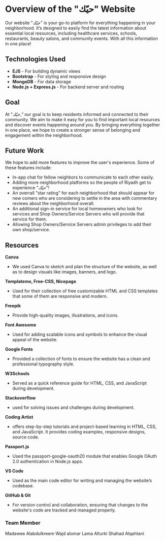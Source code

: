 # Overview of the "حيّك" Website
Our website "حيّك" is your go-to platform for everything happening in your neighborhood. 
It’s designed to easily find the latest information about essential local resources, 
including healthcare services, schools, restaurants, beauty salons, and community events. 
With all this information in one place!

## Technologies Used
- **EJS** - For building dynamic views  
- **Bootstrap** - For styling and responsive design  
- **MongoDB** - For data storage  
- **Node.js + Express.js** - For backend server and routing

## Goal
At "حيّك," our goal is to keep residents informed and connected to their community.
We aim to make it easy for you to find important local resources and discover events happening around you.
By bringing everything together in one place, we hope to create a stronger sense of belonging and engagement within the neighborhood.



## Future Work
We hope to add more features to improve the user's experience. Some of these features include:
* In-app chat for fellow neighbors to communicate to each other easily.
* Adding more neighborhood platforms so the people of Riyadh get to experience "حيّك"!
* An overrall "star rating" for each neighborhood that should appear for new comers who are considering to settle in the area with commentary reviews about the neighborhood overall.
* An additional sign-in service for local homeowners who look for services and Shop Owners/Service Servers who will provide that service for them.
* Allowing Shop Owners/Service Servers admin privileges to add their own shop/service.

## Resources
**Canva**
- We used Canva to sketch and plan the structure of the website, as well as to design visuals like images, banners, and logo.
  
**Templatemo, Free-CSS, Nicepage**
-	Used for their collection of free customizable HTML and CSS templates that some of them are responsive and modern.

**Freepik**
-	Provide high-quality images, illustrations, and icons.  

**Font Awesome**
-	Used for adding scalable icons and symbols to enhance the visual appeal of the website.  

**Google Fonts**
-	Provided a collection of fonts to ensure the website has a clean and professional typography style.

**W3Schools**
-	Served as a quick reference guide for HTML, CSS, and JavaScript during development.  

**Stackoverflow**
-	used for solving issues and challenges during development.  

**Coding Artist**
-	offers step-by-step tutorials and project-based learning in HTML, CSS, and JavaScript. It provides coding examples, responsive designs, source code.  

**Passport.js**
-	Used the passport-google-oauth20 module that enables Google OAuth 2.0 authentication in Node.js apps.  

**VS Code**
-	Used as the main code editor for writing and managing the website’s codebase.  

**GitHub & Git**
-	For version control and collaboration, ensuring that changes to the website's code are tracked and managed properly.  


### Team Member
Madawee Alabdulkreem
Wajd alomar
Lama Alturki
Shahad Alqahtani 


